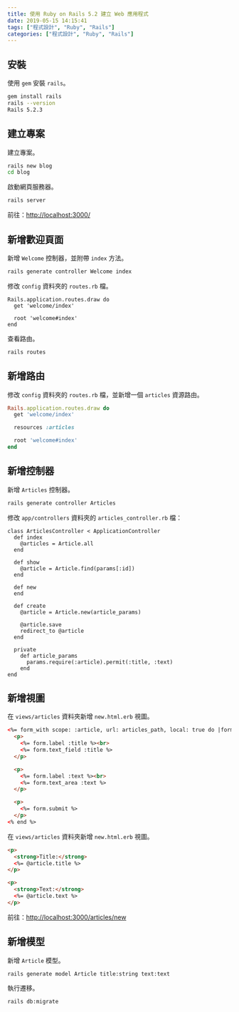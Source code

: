 ```yaml
---
title: 使用 Ruby on Rails 5.2 建立 Web 應用程式
date: 2019-05-15 14:15:41
tags: ["程式設計", "Ruby", "Rails"]
categories: ["程式設計", "Ruby", "Rails"]
---
```


## 安裝

使用 `gem` 安裝 `rails`。

```BASH
gem install rails
rails --version
Rails 5.2.3
```

## 建立專案

建立專案。

```BASH
rails new blog
cd blog
```

啟動網頁服務器。

```BASH
rails server
```

前往：<http://localhost:3000/>

## 新增歡迎頁面

新增 `Welcome` 控制器，並附帶 `index` 方法。

```BASH
rails generate controller Welcome index
```

修改 `config` 資料夾的 `routes.rb` 檔。

```RB
Rails.application.routes.draw do
  get 'welcome/index'

  root 'welcome#index'
end
```

查看路由。

```BASH
rails routes
```

## 新增路由

修改 `config` 資料夾的 `routes.rb` 檔，並新增一個 `articles` 資源路由。

```RUBY
Rails.application.routes.draw do
  get 'welcome/index'

  resources :articles

  root 'welcome#index'
end
```

## 新增控制器

新增 `Articles` 控制器。

```BASH
rails generate controller Articles
```

修改 `app/controllers` 資料夾的 `articles_controller.rb` 檔：

```RB
class ArticlesController < ApplicationController
  def index
    @articles = Article.all
  end

  def show
    @article = Article.find(params[:id])
  end

  def new
  end

  def create
    @article = Article.new(article_params)

    @article.save
    redirect_to @article
  end

  private
    def article_params
      params.require(:article).permit(:title, :text)
    end
end
```

## 新增視圖

在 `views/articles` 資料夾新增 `new.html.erb` 視圖。

```HTML
<%= form_with scope: :article, url: articles_path, local: true do |form| %>
  <p>
    <%= form.label :title %><br>
    <%= form.text_field :title %>
  </p>

  <p>
    <%= form.label :text %><br>
    <%= form.text_area :text %>
  </p>

  <p>
    <%= form.submit %>
  </p>
<% end %>
```

在 `views/articles` 資料夾新增 `new.html.erb` 視圖。

```HTML
<p>
  <strong>Title:</strong>
  <%= @article.title %>
</p>

<p>
  <strong>Text:</strong>
  <%= @article.text %>
</p>
```

前往：<http://localhost:3000/articles/new>

## 新增模型

新增 `Article` 模型。

```BASH
rails generate model Article title:string text:text
```

執行遷移。

```BASH
rails db:migrate
```
